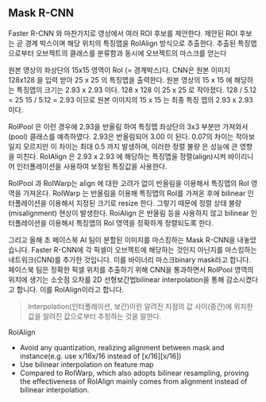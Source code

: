 ## Mask R-CNN

   Faster R-CNN 와 마찬가지로 영상에서 여러 ROI 후보를 제안한다. 제안된 ROI 후보는 곧 경계 박스이며 해당 위치의 특징맵을 RoIAlign 방식으로 추출한다. 추출된 특징맵으로부터 오브젝트의 클래스를 분류함과 동시에 오브젝트의 마스크를 얻는다

 원본 영상의 좌상단의 15x15 영역이 RoI (= 경계박스)다. CNN은 원본 이미지 128x128 을 입력 받아 25 x 25 의 특징맵을 출력한다. 원본 영상의 15 x 15 에 해당하는 특징맵의 크기는 2.93 x 2.93 이다. 128 x 128 이 25 x 25 로 작아졌다. 128 / 5.12 = 25 15 / 5.12 = 2.93 이므로 원본 이미지의 15 x 15 는 최종 특징 맵의 2.93 x 2.93 이다.

 RoIPool 은 이런 경우에 2.93을 반올림 하여 특징맵 좌상단의 3x3 부분만 가져와서(pool) 클래스를 예측하였다. 2.93은 반올림되어 3.00 이 된다. 0.07의 차이는 작아보일지 모르지만 이 차이는 최대 0.5 까지 발생하며, 이러한 정렬 불량 은 성능에 큰 영향을 미친다. RoIAlign 은 2.93 x 2.93 에 해당하는 특징맵을 정렬(align)시켜 바이리니어 인터폴레이션을 사용하여 보정된 특징값을 사용한다.

 RoIPool 과 RoIWarp는 align 에 대한 고려가 없이 반올림을 이용해서 특징맵의 RoI 영역을 가져온다. RoIWarp 는 반올림을 이용해 특징맵의 RoI를 가져온 후에 bilinear 인터폴레이션을 이용해서 지정된 크기로 resize 한다. 그렇기 때문에 정렬 상태 불량(misalignment) 현상이 발생한다. RoiAlign 은 반올림 등을 사용하지 않고 bilinear 인터폴레이션을 이용해서 특징맵의 RoI 영역을 정확하게 정렬되도록 한다.

 그리고 올해 초 페이스북 AI 팀이 분할된 이미지를 마스킹하는 Mask R-CNN을 내놓았습니다. Faster R-CNN에 각 픽셀이 오브젝트에 해당하는 것인지 아닌지를 마스킹하는 네트워크(CNN)를 추가한 것입니다. 이를 바이너리 마스크binary mask라고 합니다. 페이스북 팀은 정확한 픽셀 위치를 추출하기 위해 CNN을 통과하면서 RoIPool 영역의 위치에 생기는 소숫점 오차를 2D 선형보간법bilinear interpolation을 통해 감소시켰다고 합니다. 이를 RoIAlign이라고 합니다.

> Interpolation(인터폴레이션, 보간)이란 알려진 지점의 값 사이(중간)에 위치한 값을 알려진 값으로부터 추정하는 것을 말한다.

RoIAlign
* Avoid any quantization, realizing alignment between mask and instance(e.g. use x/16x/16 instead of [x/16][x/16])
* Use bilinear interpolation on feature map
* Compared to RoIWarp, which also adopts bilinear resampling, proving the effectiveness of RoIAlign mainly comes from alignment instead of bilinear interpolation.
